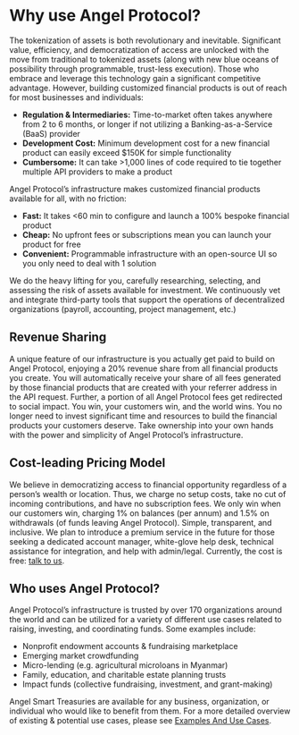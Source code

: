 # Why use Angel Protocol?

The tokenization of assets is both revolutionary and inevitable. Significant value, efficiency, and democratization of access are unlocked with the move from traditional to tokenized assets (along with new blue oceans of possibility through programmable, trust-less execution). Those who embrace and leverage this technology gain a significant competitive advantage. However, building customized financial products is out of reach for most businesses and individuals:

- **Regulation & Intermediaries:** Time-to-market often takes anywhere from 2 to 6 months, or longer if not utilizing a Banking-as-a-Service (BaaS) provider
- **Development Cost:** Minimum development cost for a new financial product can easily exceed $150K for simple functionality
- **Cumbersome:** It can take >1,000 lines of code required to tie together multiple API providers to make a product

Angel Protocol’s infrastructure makes customized financial products available for all, with no friction:

- **Fast:** It takes <60 min to configure and launch a 100% bespoke financial product
- **Cheap:** No upfront fees or subscriptions mean you can launch your product for free
- **Convenient:** Programmable infrastructure with an open-source UI so you only need to deal with 1 solution

We do the heavy lifting for you, carefully researching, selecting, and assessing the risk of assets available for investment. We continuously vet and integrate third-party tools that support the operations of decentralized organizations (payroll, accounting, project management, etc.)

## Revenue Sharing

A unique feature of our infrastructure is you actually get paid to build on Angel Protocol, enjoying a 20% revenue share from all financial products you create. You will automatically receive your share of all fees generated by those financial products that are created with your referrer address in the API request. Further, a portion of all Angel Protocol fees get redirected to social impact. You win, your customers win, and the world wins.
You no longer need to invest significant time and resources to build the financial products your customers deserve. Take ownership into your own hands with the power and simplicity of Angel Protocol’s infrastructure.

## Cost-leading Pricing Model

We believe in democratizing access to financial opportunity regardless of a person’s wealth or location. Thus, we charge no setup costs, take no cut of incoming contributions, and have no subscription fees. We only win when our customers win, charging 1% on balances (per annum) and 1.5% on withdrawals (of funds leaving Angel Protocol). Simple, transparent, and inclusive.
We plan to introduce a premium service in the future for those seeking a dedicated account manager, white-glove help desk, technical assistance for integration, and help with admin/legal. Currently, the cost is free: <a href="https://angelprotocol.io/talk-to-us/" target="blank">talk to us</a>.

## Who uses Angel Protocol?

Angel Protocol’s infrastructure is trusted by over 170 organizations around the world and can be utilized for a variety of different use cases related to raising, investing, and coordinating funds. Some examples include: 

- Nonprofit endowment accounts & fundraising marketplace
- Emerging market crowdfunding 
- Micro-lending (e.g. agricultural microloans in Myanmar)
- Family, education, and charitable estate planning trusts
- Impact funds (collective fundraising, investment, and grant-making)

Angel Smart Treasuries are available for any business, organization, or individual who would like to benefit from them. For a more detailed overview of existing & potential use cases, please see [Examples And Use Cases](../examples/main.md).